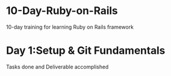 # 10-Day-Ruby-on-Rails
10-day training for learning Ruby on Rails framework

# Day 1:Setup & Git Fundamentals
Tasks done and Deliverable accomplished 